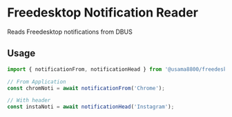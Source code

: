 # Freedesktop Notification Reader
Reads Freedesktop notifications from DBUS 
## Usage
```typescript
import { notificationFrom, notificationHead } from '@usama8800/freedesktop-notification-reader';

// From Application
const chromNoti = await notificationFrom('Chrome');

// With header
const instaNoti = await notificationHead('Instagram');
```
